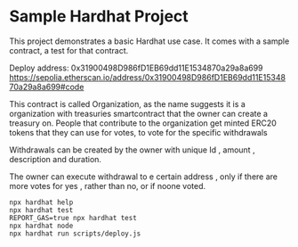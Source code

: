 # Sample Hardhat Project

This project demonstrates a basic Hardhat use case. It comes with a sample contract, a test for that contract.

Deploy address: 0x31900498D986fD1EB69dd11E1534870a29a8a699
https://sepolia.etherscan.io/address/0x31900498D986fD1EB69dd11E1534870a29a8a699#code

This contract is called Organization, as the name suggests it is a 
organization with treasuries smartcontract that the owner can create a treasury on.
People that contribute to the organization get minted ERC20 tokens that they can use for votes, 
to vote for the specific withdrawals

Withdrawals can be created by the owner with unique Id , amount , description and duration.

The owner can execute withdrawal to e certain address , only if there are more votes for yes , rather than no,
or if noone voted.



```shell
npx hardhat help
npx hardhat test
REPORT_GAS=true npx hardhat test
npx hardhat node
npx hardhat run scripts/deploy.js
```